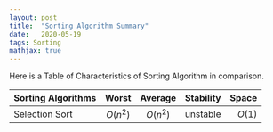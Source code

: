```yaml
---
layout: post
title:  "Sorting Algorithm Summary"
date:   2020-05-19
tags: Sorting
mathjax: true
---
```


Here is a Table of Characteristics of Sorting Algorithm in comparison.

| Sorting Algorithms | Worst  | Average | Stability | Space |
| ------------------ |:------:|:-------:|:---------:| -----:|
| Selection Sort     |$O(n^2)$| $O(n^2)$|  unstable |$O(1)$ |
